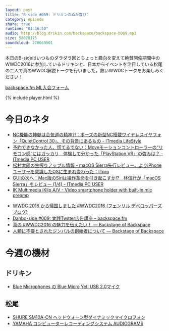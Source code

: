 ```yaml
---
layout: post
title: "B-side #069: ドリキンのぬか喜び"
category: episode
share: true
runtime: "01:36:50"
audio: http://blog.drikin.com/backspace/backspace-b069.mp3
size: 58020175
soundcloud: 270669501
---
```


本日のB-sideはいつものダラダラ回とちょっと趣向を変えて絶賛開催期間中のWWDC2016に参加しているドリキンと、日本からイベントを注目している松尾の二人で真のWWDC解説トークを行いました。熱いWWDCトークをお楽しみください！

[backspace.fm ML入会フォーム](http://backspace.us11.list-manage.com/subscribe?u=09c933bd3997c1d16dbed156a&id=84b6529b91)

{% include player.html %}

# 今日のネタ
- [NC機能の神髄は合気道の精神?!：ボーズの新型NC搭載ワイヤレスイヤフォン「QuietControl 30」、その背景にあるもの - ITmedia LifeStyle](http://www.itmedia.co.jp/lifestyle/articles/1606/21/news147.html)
- [予約できなかった人、慌てるでない：Moveモーションコントローラーの“リモコン感”にはガッカリ　体験して分かった「PlayStation VR」の強みは？ - ITmedia PC USER](http://www.itmedia.co.jp/pcuser/articles/1606/22/news088.html)
- [松村太郎の生搾りアップル情報 - macOS Sierra先行レビュー、よりiPhoneユーザーを意識したOSに生まれ変わった：ITpro](http://itpro.nikkeibp.co.jp/atcl/column/14/110600091/062100063/)
- [GUIの次へ：Mac版のSiriは操作革命を引き起こすか!?　林信行が「macOS Sierra」をレビュー (1/4) - ITmedia PC USER](http://www.itmedia.co.jp/pcuser/articles/1606/23/news063.html)
- [IK Multimedia  iKlip A/V - Video smartphone holder with built-in mic preamp](http://www.ikmultimedia.com/products/iklipav/)
* [WWDC 2016 から帰国しました #WWDC2016 (フェンリル  デベロッパーズブログ)](http://blog.fenrir-inc.com/jp/2016/06/wwdc-day-final.html)
* [Danbo-side #009: 実践Twitter広告講座 – backspace.fm](http://backspace.fm/episode/d009/)
* [真の #WWDC2016 の魅力を伝えたい！ — Backstage of Backspace](https://blog.backspace.fm/%E7%9C%9F%E3%81%AE-wwdc2016-%E3%81%AE%E9%AD%85%E5%8A%9B%E3%82%92%E4%BC%9D%E3%81%88%E3%81%9F%E3%81%84-db8789a1cd93#.gg3mps7sj)
* [人類に不要とされたジンバルの創始者について — Backstage of Backspace](https://blog.backspace.fm/%E4%BA%BA%E9%A1%9E%E3%81%AB%E4%B8%8D%E8%A6%81%E3%81%A8%E3%81%95%E3%82%8C%E3%81%9F%E3%82%B8%E3%83%B3%E3%83%90%E3%83%AB%E3%81%AE%E5%89%B5%E5%A7%8B%E8%80%85%E3%81%AB%E3%81%A4%E3%81%84%E3%81%A6-2cb4111e462b#.1uh2bjmsq)

# 今週の機材

## ドリキン
* [Blue Microphones の Blue Micro Yeti USB 2.0マイク](http://amzn.to/1QWLhTS)

## 松尾
* [SHURE  SM10A-CN ヘッドウォーン型ダイナミックマイクロフォン](http://amzn.to/1LXIGkV) 
* [YAMAHA コンピューターレコーディングシステム AUDIOGRAM6](http://amzn.to/1Rsyq5W)
